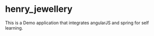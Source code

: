 # henry_jewellery
This is a Demo application that integrates angularJS and spring for self learning.
